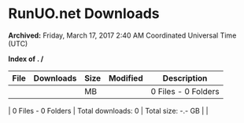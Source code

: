 # RunUO.net Downloads #

**Archived:** Friday, March 17, 2017 2:40 AM Coordinated Universal Time (UTC)

**Index of . /**

| File | Downloads | Size | Modified | Description |
| ---- |  ---- |  ---- |  ---- |  ---- |
|   |   |  MB |  | 0 Files - 0 Folders |

| 0 Files - 0 Folders | Total downloads: 0 | Total size: -.- GB |   |  
